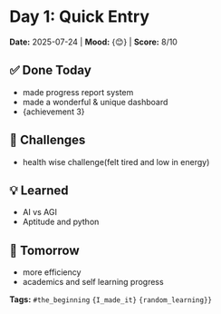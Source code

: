 # Day 1: Quick Entry

**Date:** 2025-07-24 | **Mood:** {😊} | **Score:** 8/10

## ✅ Done Today
- made progress report system
- made a wonderful & unique dashboard
- {achievement 3}

## 🚧 Challenges
- health wise challenge(felt tired and low in energy)

## 💡 Learned
- AI vs AGI
- Aptitude and python

## 🎯 Tomorrow
- more efficiency
- academics and self learning progress

**Tags:** `#the_beginning` `{I_made_it}` `{random_learning}}`
